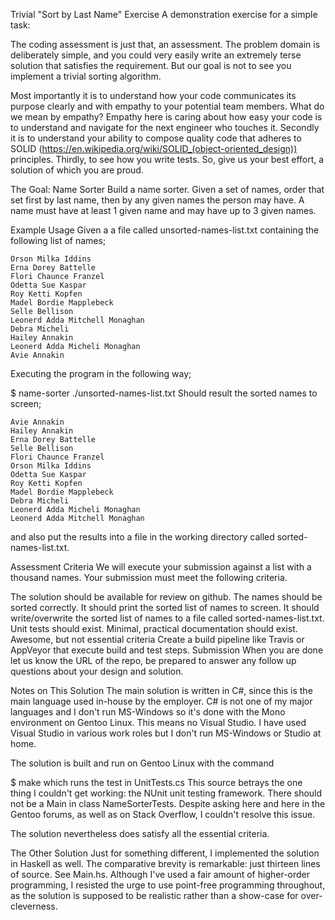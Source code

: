 Trivial "Sort by Last Name" Exercise
A demonstration exercise for a simple task:

The coding assessment is just that, an assessment. The problem domain is deliberately simple, and you could very easily write an extremely terse solution that satisfies the requirement. But our goal is not to see you implement a trivial sorting algorithm.

Most importantly it is to understand how your code communicates its purpose clearly and with empathy to your potential team members. What do we mean by empathy? Empathy here is caring about how easy your code is to understand and navigate for the next engineer who touches it.
Secondly it is to understand your ability to compose quality code that adheres to SOLID (https://en.wikipedia.org/wiki/SOLID_(object-oriented_design)) principles.
Thirdly, to see how you write tests.
So, give us your best effort, a solution of which you are proud.

The Goal: Name Sorter
Build a name sorter. Given a set of names, order that set first by last name, then by any given names the person may have. A name must have at least 1 given name and may have up to 3 given names.

Example Usage
Given a a file called unsorted-names-list.txt containing the following list of names;

    Orson Milka Iddins
    Erna Dorey Battelle
    Flori Chaunce Franzel
    Odetta Sue Kaspar
    Roy Ketti Kopfen
    Madel Bordie Mapplebeck
    Selle Bellison
    Leonerd Adda Mitchell Monaghan
    Debra Micheli
    Hailey Annakin
    Leonerd Adda Micheli Monaghan
    Avie Annakin
Executing the program in the following way;

$ name-sorter ./unsorted-names-list.txt
Should result the sorted names to screen;

    Avie Annakin
    Hailey Annakin
    Erna Dorey Battelle
    Selle Bellison
    Flori Chaunce Franzel
    Orson Milka Iddins
    Odetta Sue Kaspar
    Roy Ketti Kopfen
    Madel Bordie Mapplebeck
    Debra Micheli
    Leonerd Adda Micheli Monaghan
    Leonerd Adda Mitchell Monaghan
and also put the results into a file in the working directory called sorted-names-list.txt.

Assessment Criteria
We will execute your submission against a list with a thousand names. Your submission must meet the following criteria.

The solution should be available for review on github.
The names should be sorted correctly.
It should print the sorted list of names to screen.
It should write/overwrite the sorted list of names to a file called sorted-names-list.txt.
Unit tests should exist.
Minimal, practical documentation should exist.
Awesome, but not essential criteria
Create a build pipeline like Travis or AppVeyor that execute build and test steps.
Submission
When you are done let us know the URL of the repo, be prepared to answer any follow up questions about your design and solution.

Notes on This Solution
The main solution is written in C#, since this is the main language used in-house by the employer. C# is not one of my major languages and I don't run MS-Windows so it's done with the Mono environment on Gentoo Linux. This means no Visual Studio. I have used Visual Studio in various work roles but I don't run MS-Windows or Studio at home.

The solution is built and run on Gentoo Linux with the command

$ make
which runs the test in UnitTests.cs This source betrays the one thing I couldn't get working: the NUnit unit testing framework. There should not be a Main in class NameSorterTests. Despite asking here and here in the Gentoo forums, as well as on Stack Overflow, I couldn't resolve this issue.

The solution nevertheless does satisfy all the essential criteria.

The Other Solution
Just for something different, I implemented the solution in Haskell as well. The comparative brevity is remarkable: just thirteen lines of source. See Main.hs. Although I've used a fair amount of higher-order programming, I resisted the urge to use point-free programming throughout, as the solution is supposed to be realistic rather than a show-case for over-cleverness.
